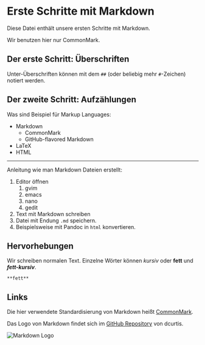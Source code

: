 # Erste Schritte mit Markdown

Diese Datei enthält unsere ersten Schritte mit Markdown.

Wir benutzen hier nur CommonMark.

## Der erste Schritt: Überschriften

Unter-Überschriften können mit dem `##` (oder beliebig mehr `#`-Zeichen)
notiert werden.

## Der zweite Schritt: Aufzählungen

Was sind Beispiel für Markup Languages:
- Markdown
  * CommonMark
  * GitHub-flavored Markdown
- LaTeX
- HTML

----

Anleitung wie man Markdown Dateien erstellt:
1. Editor öffnen
   1. gvim
   2. emacs
   3. nano
   4. gedit
2. Text mit Markdown schreiben
3. Datei mit Endung `.md` speichern.
4. Beispielsweise mit Pandoc in `html` konvertieren.

## Hervorhebungen

Wir schreiben normalen Text. Einzelne Wörter können *kursiv* oder **fett** und
***fett-kursiv***.

```
**fett**
```

## Links 

Die hier verwendete Standardisierung von Markdown heißt [CommonMark](https://commonmark.org).

Das Logo von Markdown findet sich im [GitHub Repository][1] von dcurtis.

![Markdown Logo][2]

[1]: https://github.com/dcurtis/markdown-mark
[2]: https://github.com/dcurtis/markdown-mark/blob/master/png/208x128-solid.png

